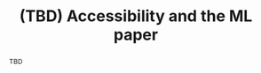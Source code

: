 ---
sequence_id: 1
speaker: Jeff Bigham
affil: Carnegie Melon University
webpage: https://www.cs.cmu.edu/~jbigham/
img: jeffbigham.jpg
title: (TBD) Accessibility and the ML paper
time: 0830
abstract: TBD
---